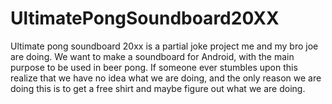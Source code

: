 # UltimatePongSoundboard20XX
Ultimate pong soundboard 20xx is a partial joke project me and my bro joe are doing.
We want to make a soundboard for Android, with the main purpose to be used in beer pong.
If someone ever stumbles upon this realize that we have no idea what we are doing, and the only reason we are doing this is to get a free shirt and maybe figure out what we are doing.